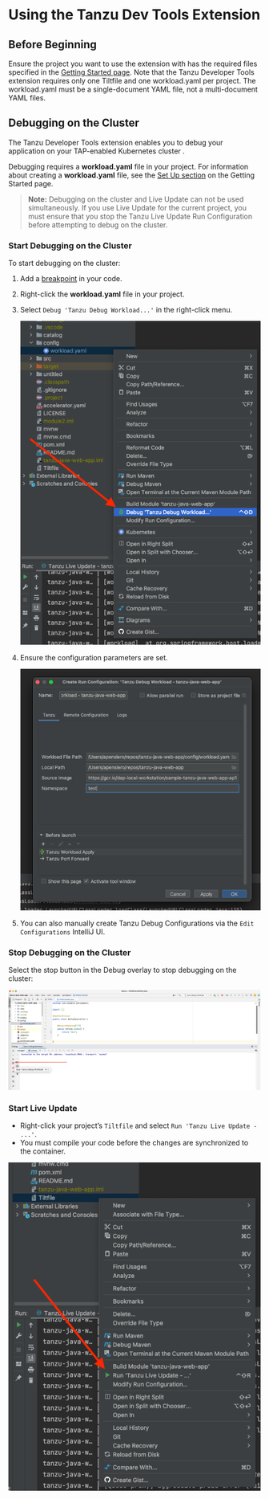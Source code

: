 # Using the Tanzu Dev Tools Extension

## <a id="before-beginning"></a> Before Beginning

Ensure the project you want to use the extension with has the required files specified in the [Getting Started page](getting-started.md). Note that the Tanzu Developer Tools extension requires only one Tiltfile and one workload.yaml per project. The workload.yaml must be a single-document YAML file, not a multi-document YAML files.

## <a id="debugging-on-the-cluster"></a> Debugging on the Cluster

The Tanzu Developer Tools extension enables you to debug your application on your TAP-enabled Kubernetes cluster .

Debugging requires a **workload.yaml** file in your project. For information about creating a **workload.yaml** file, see the [Set Up section](getting-started.md#set-up-tanzu-dev-tools) on the Getting Started page.

> **Note:** Debugging on the cluster and Live Update can not be used simultaneously. If you use Live Update for the current project, you must ensure that you stop the Tanzu Live Update Run Configuration before attempting to debug on the cluster.

### <a id="start-debugging-on-the-cluster"></a> Start Debugging on the Cluster

To start debugging on the cluster:

1. Add a [breakpoint](https://www.jetbrains.com/help/idea/using-breakpoints.html) in your code.
2. Right-click the **workload.yaml** file in your project.
3. Select `Debug 'Tanzu Debug Workload...'` in the right-click menu.

    ![The IntelliJ interface showing the project tab with the workload.yaml file right-click menu open and the "Tanzu -> Debug Workload" option highlighted](../images/intellij-debugWorkload.png)

4. Ensure the configuration parameters are set.

    ![Debug config parameters](../images/intellij-config.png)
    
5. You can also manually create Tanzu Debug Configurations via the `Edit Configurations` IntelliJ UI.

### <a id="stop-debugging-on-the-cluster"></a> Stop Debugging on the Cluster

Select the stop button in the Debug overlay to stop debugging on the cluster:

![The IntelliJ interface showing the debug interface pointing out the stop rectangle icon and mouseover description](../images/intellij-stopDebug.png)

### <a id="start-live-update"></a> Start Live Update

- Right-click your project’s `Tiltfile` and select `Run 'Tanzu Live Update - ...'`.
- You must compile your code before the changes are synchronized to the container.

![The IntelliJ interface showing the project tab with the Tiltfile file right-click menu open](../images/intellij-startLiveUpdate.png)
